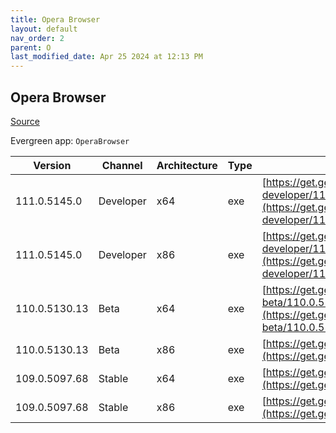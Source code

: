 ```yaml
---
title: Opera Browser
layout: default
nav_order: 2
parent: O
last_modified_date: Apr 25 2024 at 12:13 PM
---
```


## Opera Browser

[Source](https://www.opera.com/browsers/opera)

Evergreen app: `OperaBrowser`

| Version       | Channel   | Architecture | Type | URI                                                                                                                                                                                                                    |
| ------------- | --------- | ------------ | ---- | ---------------------------------------------------------------------------------------------------------------------------------------------------------------------------------------------------------------------- |
| 111.0.5145.0  | Developer | x64          | exe  | [https://get.geo.opera.com/pub/opera-developer/111.0.5145.0/win/Opera_Developer_111.0.5145.0_Setup_x64.exe](https://get.geo.opera.com/pub/opera-developer/111.0.5145.0/win/Opera_Developer_111.0.5145.0_Setup_x64.exe) |
| 111.0.5145.0  | Developer | x86          | exe  | [https://get.geo.opera.com/pub/opera-developer/111.0.5145.0/win/Opera_Developer_111.0.5145.0_Setup.exe](https://get.geo.opera.com/pub/opera-developer/111.0.5145.0/win/Opera_Developer_111.0.5145.0_Setup.exe)         |
| 110.0.5130.13 | Beta      | x64          | exe  | [https://get.geo.opera.com/pub/opera-beta/110.0.5130.13/win/Opera_beta_110.0.5130.13_Setup_x64.exe](https://get.geo.opera.com/pub/opera-beta/110.0.5130.13/win/Opera_beta_110.0.5130.13_Setup_x64.exe)                 |
| 110.0.5130.13 | Beta      | x86          | exe  | [https://get.geo.opera.com/pub/opera-beta/110.0.5130.13/win/Opera_beta_110.0.5130.13_Setup.exe](https://get.geo.opera.com/pub/opera-beta/110.0.5130.13/win/Opera_beta_110.0.5130.13_Setup.exe)                         |
| 109.0.5097.68 | Stable    | x64          | exe  | [https://get.geo.opera.com/pub/opera/desktop/109.0.5097.68/win/Opera_109.0.5097.68_Setup_x64.exe](https://get.geo.opera.com/pub/opera/desktop/109.0.5097.68/win/Opera_109.0.5097.68_Setup_x64.exe)                     |
| 109.0.5097.68 | Stable    | x86          | exe  | [https://get.geo.opera.com/pub/opera/desktop/109.0.5097.68/win/Opera_109.0.5097.68_Setup.exe](https://get.geo.opera.com/pub/opera/desktop/109.0.5097.68/win/Opera_109.0.5097.68_Setup.exe)                             |
